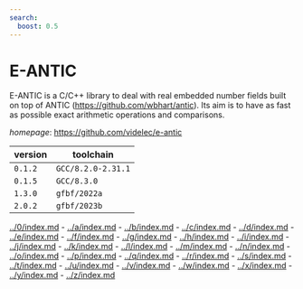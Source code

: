 ```yaml
---
search:
  boost: 0.5
---
```

# E-ANTIC

E-ANTIC is a C/C++ library to deal with real embedded number fields built on top of ANTIC (https://github.com/wbhart/antic). Its aim is to have as fast as possible exact arithmetic operations and comparisons.

*homepage*: <https://github.com/videlec/e-antic>

version | toolchain
--------|----------
``0.1.2`` | ``GCC/8.2.0-2.31.1``
``0.1.5`` | ``GCC/8.3.0``
``1.3.0`` | ``gfbf/2022a``
``2.0.2`` | ``gfbf/2023b``

[../0/index.md](0) - [../a/index.md](a) - [../b/index.md](b) - [../c/index.md](c) - [../d/index.md](d) - [../e/index.md](e) - [../f/index.md](f) - [../g/index.md](g) - [../h/index.md](h) - [../i/index.md](i) - [../j/index.md](j) - [../k/index.md](k) - [../l/index.md](l) - [../m/index.md](m) - [../n/index.md](n) - [../o/index.md](o) - [../p/index.md](p) - [../q/index.md](q) - [../r/index.md](r) - [../s/index.md](s) - [../t/index.md](t) - [../u/index.md](u) - [../v/index.md](v) - [../w/index.md](w) - [../x/index.md](x) - [../y/index.md](y) - [../z/index.md](z)

